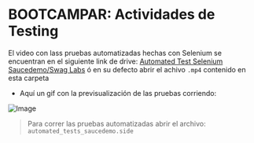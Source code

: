 # BOOTCAMPAR: Actividades de Testing

El video con lass pruebas automatizadas hechas con Selenium se encuentran en el siguiente link de drive: [Automated Test Selenium Saucedemo/Swag Labs](https://drive.google.com/file/d/1AyzbTj5fFmB_bw6R2s7YSEuX4gBGzk-O/view?usp=drive_link) ó en su defecto abrir el achivo `.mp4` contenido en esta carpeta

- Aquí un gif con la previsualización de las pruebas corriendo:

![Image](https://github.com/abelardog/bootcampar/assets/95236196/88be57c5-4375-4223-a0ac-a079982db0cf)

> Para correr las pruebas automatizadas abrir el archivo: `automated_tests_saucedemo.side`
